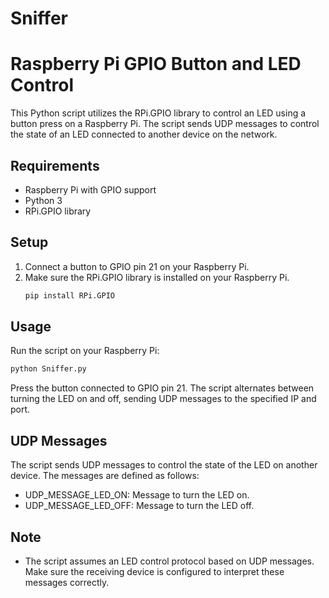 # Sniffer

# Raspberry Pi GPIO Button and LED Control

This Python script utilizes the RPi.GPIO library to control an LED using a button press on a Raspberry Pi. The script sends UDP messages to control the state of an LED connected to another device on the network.

## Requirements

- Raspberry Pi with GPIO support
- Python 3
- RPi.GPIO library

## Setup

1. Connect a button to GPIO pin 21 on your Raspberry Pi.
2. Make sure the RPi.GPIO library is installed on your Raspberry Pi.
   ```bash
   pip install RPi.GPIO
   ```

## Usage

Run the script on your Raspberry Pi:

```bash
python Sniffer.py
```

Press the button connected to GPIO pin 21. The script alternates between turning the LED on and off, sending UDP messages to the specified IP and port.

## UDP Messages

The script sends UDP messages to control the state of the LED on another device. The messages are defined as follows:

- UDP_MESSAGE_LED_ON: Message to turn the LED on.
- UDP_MESSAGE_LED_OFF: Message to turn the LED off.

## Note

- The script assumes an LED control protocol based on UDP messages. Make sure the receiving device is configured to interpret these messages correctly.

